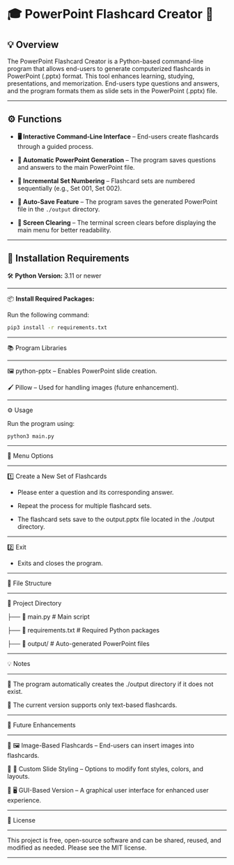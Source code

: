 # 🎓 PowerPoint Flashcard Creator 📑

## 💡 Overview

The PowerPoint Flashcard Creator is a Python-based command-line program that allows end-users to generate computerized flashcards in PowerPoint (.pptx) format. This tool enhances learning, studying, presentations, and memorization. End-users type questions and answers, and the program formats them as slide sets in the PowerPoint (.pptx) file.

---

## ⚙️ Functions

- **🖥️ Interactive Command-Line Interface** – End-users create flashcards through a guided process.

- **📑 Automatic PowerPoint Generation** – The program saves questions and answers to the main PowerPoint file.

- **🔢 Incremental Set Numbering** – Flashcard sets are numbered sequentially (e.g., Set 001, Set 002).

- **💾 Auto-Save Feature** – The program saves the generated PowerPoint file in the `./output` directory.

- **🧹 Screen Clearing** – The terminal screen clears before displaying the main menu for better readability.

---

## 🚀 Installation Requirements

🛠️ **Python Version:** 3.11 or newer  

---

📦 **Install Required Packages:**  

Run the following command:

```bash
pip3 install -r requirements.txt
```
---

📚 Program Libraries

---

🖼️ python-pptx – Enables PowerPoint slide creation.

🖌️ Pillow – Used for handling images (future enhancement).

---

⚙️ Usage

Run the program using:

```bash
python3 main.py
```
---

📜 Menu Options

---

1️⃣ Create a New Set of Flashcards

- Please enter a question and its corresponding answer.

- Repeat the process for multiple flashcard sets.

- The flashcard sets save to the output.pptx file located in the ./output directory.

---

2️⃣ Exit

- Exits and closes the program.

---



📂 File Structure

---

📂 Project Directory

 ├── 📝 main.py          # Main script
 
 ├── 📜 requirements.txt  # Required Python packages
 
 ├── 📁 output/          # Auto-generated PowerPoint files


---


💡 Notes

---

📁 The program automatically creates the ./output directory if it does not exist.

📝 The current version supports only text-based flashcards.

---

🌟 Future Enhancements

---
🔹 🖼️ Image-Based Flashcards – End-users can insert images into flashcards.

🔹 🎨 Custom Slide Styling – Options to modify font styles, colors, and layouts.

🔹 🖥️ GUI-Based Version – A graphical user interface for enhanced user experience.

---

📜 License

---

This project is free, open-source software and can be shared, reused, and modified as needed. Please see the MIT license.

---
